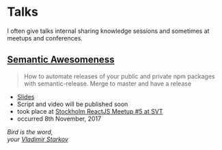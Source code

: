 # Talks

I often give talks internal sharing knowledge sessions and sometimes at meetups and conferences.

## [Semantic Awesomeness](/talks/semantic-awesomeness)

> How to automate releases of your public and private npm packages with semantic-release. Merge to master and have a release

* [Slides](/talks/semantic-awesomeness)
* Script and video will be published soon
* took place at [Stockholm ReactJS Meetup #5 at SVT](https://www.meetup.com/Stockholm-ReactJS-Meetup/events/243738373/)
* occurred 8th November, 2017


_Bird is the word,  
your [Vladimir Starkov](https://iamstarkov.com)_
